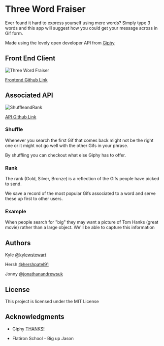 # Three Word Fraiser
Ever found it hard to express yourself using mere words?
 Simply type 3 words and this app will suggest how you could get your message across in Gif form.

Made using the lovely open developer API from [Giphy](https://giphy.com/)

## Front End Client
![Three Word Fraiser](https://preview.ibb.co/b8iAFv/Screen_Shot_2017_06_02_at_16_46_17.png)

[Frontend Github Link](https://github.com/jonathanandrewsuk/gif-translator-client)

## Associated API

![ShuffleandRank](https://image.ibb.co/cVrQha/Screen_Shot_2017_06_02_at_16_59_30.png)

[API Github Link](https://github.com/jonathanandrewsuk/git-translator)

### Shuffle

Whenever you search the first Gif that comes back might not be the right one or it might not go well with the other Gifs in your phrase.

By shuffling you can checkout what else Giphy has to offer.

### Rank

The rank (Gold, Silver, Bronze) is a reflection of the Gifs people have picked to send.

We save a record of the most popular Gifs associated to a word and serve these up first to other users.

### Example

When people search for "big" they may want a picture of Tom Hanks (great movie) rather than a large object. We'll be able to capture this information


## Authors

Kyle  [@kylewstewart](https://github.com/kylewstewart)

Hersh [@hershpatel91](https://github.com/HershPatel91)

Jonny [@jonathanandrewsuk](https://github.com/jonathanandrewsuk)

## License

This project is licensed under the MIT License

## Acknowledgments

* Giphy [THANKS!](https://giphy.com/gifs/mailchimp-thanks-applause-26BGM86XngBjKOqXu)

* Flatiron School - Big up Jason
